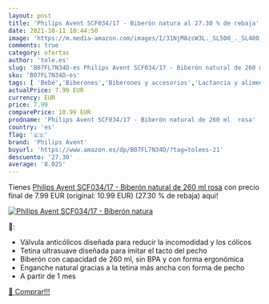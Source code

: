 ```yaml
---
layout: post
title: 'Philips Avent SCF034/17 - Biberón natura al 27.30 % de rebaja'
date: 2021-10-11 10:44:50
image: 'https://m.media-amazon.com/images/I/31NjM8zcW3L._SL500_._SL400_.jpg'
comments: true
category: ofertas
author: 'tole.es'
slug: 'B07FL7N34D-es Philips Avent SCF034/17 - Biberón natural de 260 ml rosa'
sku: 'B07FL7N34D-es'
tags: [ 'Bebé','Biberones','Biberones y accesorios','Lactancia y alimentación','avent','biberón','philips avent', ]
actualPrice: 7.99 EUR
currency: EUR
price: 7.99
comparePrice: 10.99 EUR
prodname: 'Philips Avent SCF034/17 - Biberón natural de 260 ml  rosa'
country: 'es'
flag: '🇪🇸'
brand: 'Philips Avent'
buyurl: 'https://www.amazon.es/dp/B07FL7N34D/?tag=tolees-21'
descuento: '27.30'
average: '8.025'
---
```


Tienes [Philips Avent SCF034/17 - Biberón natural de 260 ml  rosa](https://www.amazon.es/dp/B07FL7N34D/?tag=tolees-21) con precio final de  7.99 EUR (original: 10.99 EUR) (27.30 %  de rebaja) aqui!

[![Philips Avent SCF034/17 - Biberón natura](https://m.media-amazon.com/images/I/31NjM8zcW3L._SL500_._SL400_.jpg)](https://www.amazon.es/dp/B07FL7N34D/?tag=tolees-21)

🔎:

- Válvula anticólicos diseñada para reducir la incomodidad y los cólicos
- Tetina ultrasuave diseñada para imitar el tacto del pecho
- Biberón con capacidad de 260 ml, sin BPA y con forma ergonómica
- Enganche natural gracias a la tetina más ancha con forma de pecho
- A partir de 1 mes

[🛒 Comprar!!!](https://www.amazon.es/dp/B07FL7N34D/?tag=tolees-21)
